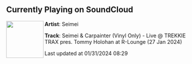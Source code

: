 ## Currently Playing on SoundCloud

[<img align="left" width="100" src="https://i1.sndcdn.com/artworks-AyBZJ8uxqZrPbyNX-CAytKg-t500x500.jpg">](https://soundcloud.com/i-am-seimei/seimei-carpainter-vinyl-only-live-trekkie-trax-pres-tommy-holohan-at-r-lounge-27-jan-2024)

**Artist**: Seimei 

**Track**: Seimei & Carpainter (Vinyl Only) - Live @ TREKKIE TRAX pres. Tommy Holohan at R-Lounge (27 Jan 2024)

Last updated at 01/31/2024 08:29
